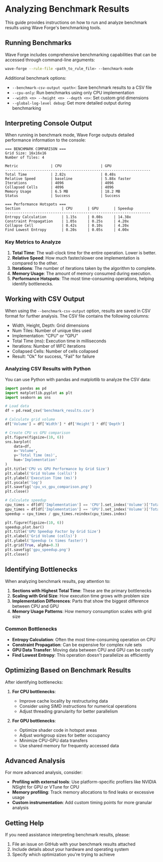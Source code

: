 # Analyzing Benchmark Results

This guide provides instructions on how to run and analyze benchmark results using Wave Forge's benchmarking tools.

## Running Benchmarks

Wave Forge includes comprehensive benchmarking capabilities that can be accessed through command-line arguments:

```bash
wave-forge --rule-file <path_to_rule_file> --benchmark-mode
```

Additional benchmark options:

- `--benchmark-csv-output <path>`: Save benchmark results to a CSV file
- `--cpu-only`: Run benchmarks using only CPU implementation
- `--width <n> --height <n> --depth <n>`: Set custom grid dimensions
- `--global-log-level debug`: Get more detailed output during benchmarking

## Interpreting Console Output

When running in benchmark mode, Wave Forge outputs detailed performance information to the console:

```
=== BENCHMARK COMPARISON ===
Grid Size: 16x16x16
Number of Tiles: 4

Metric               | CPU                  | GPU
-------------------------------------------------------------------
Total Time           | 2.82s                | 0.48s
Relative Speed       | baseline             | 5.88x faster
Iterations           | 4096                 | 4096
Collapsed Cells      | 4096                 | 4096
Memory Usage         | 6.5 MB               | 18.2 MB
Status               | Success              | Success

=== Performance Hotspots ===
Section                   | CPU       | GPU       | Speedup
-------------------------------------------------------------------
Entropy Calculation       | 1.15s     | 0.08s     | 14.38x
Constraint Propagation    | 1.05s     | 0.25s     | 4.20x
Collapse Cell             | 0.42s     | 0.10s     | 4.20x
Find Lowest Entropy       | 0.20s     | 0.05s     | 4.00x
```

### Key Metrics to Analyze

1. **Total Time**: The wall-clock time for the entire operation. Lower is better.
2. **Relative Speed**: How much faster/slower one implementation is compared to the other.
3. **Iterations**: The number of iterations taken by the algorithm to complete.
4. **Memory Usage**: The amount of memory consumed during execution.
5. **Performance Hotspots**: The most time-consuming operations, helping identify bottlenecks.

## Working with CSV Output

When using the `--benchmark-csv-output` option, results are saved in CSV format for further analysis. The CSV file contains the following columns:

- Width, Height, Depth: Grid dimensions
- Num Tiles: Number of unique tiles used
- Implementation: "CPU" or "GPU"
- Total Time (ms): Execution time in milliseconds
- Iterations: Number of WFC iterations
- Collapsed Cells: Number of cells collapsed
- Result: "Ok" for success, "Fail" for failure

### Analyzing CSV Results with Python

You can use Python with pandas and matplotlib to analyze the CSV data:

```python
import pandas as pd
import matplotlib.pyplot as plt
import seaborn as sns

# Load data
df = pd.read_csv('benchmark_results.csv')

# Calculate grid volume
df['Volume'] = df['Width'] * df['Height'] * df['Depth']

# Create CPU vs GPU comparison
plt.figure(figsize=(10, 6))
sns.barplot(
    data=df,
    x='Volume',
    y='Total Time (ms)',
    hue='Implementation'
)
plt.title('CPU vs GPU Performance by Grid Size')
plt.xlabel('Grid Volume (cells)')
plt.ylabel('Execution Time (ms)')
plt.yscale('log')
plt.savefig('cpu_vs_gpu_comparison.png')
plt.close()

# Calculate speedup
cpu_times = df[df['Implementation'] == 'CPU'].set_index('Volume')['Total Time (ms)']
gpu_times = df[df['Implementation'] == 'GPU'].set_index('Volume')['Total Time (ms)']
speedup = cpu_times / gpu_times.reindex(cpu_times.index)

plt.figure(figsize=(10, 6))
speedup.plot.bar()
plt.title('GPU Speedup Factor by Grid Size')
plt.xlabel('Grid Volume (cells)')
plt.ylabel('Speedup (x times faster)')
plt.grid(True, alpha=0.3)
plt.savefig('gpu_speedup.png')
plt.close()
```

## Identifying Bottlenecks

When analyzing benchmark results, pay attention to:

1. **Sections with Highest Total Time**: These are the primary bottlenecks
2. **Scaling with Grid Size**: How execution time grows with problem size
3. **Implementation Differences**: Parts that show the biggest difference between CPU and GPU
4. **Memory Usage Patterns**: How memory consumption scales with grid size

### Common Bottlenecks

- **Entropy Calculation**: Often the most time-consuming operation on CPU
- **Constraint Propagation**: Can be expensive for complex rule sets
- **GPU Data Transfer**: Moving data between CPU and GPU can be costly
- **Find Lowest Entropy**: This operation doesn't parallelize as efficiently

## Optimizing Based on Benchmark Results

After identifying bottlenecks:

1. **For CPU bottlenecks**:

   - Improve cache locality by restructuring data
   - Consider using SIMD instructions for numerical operations
   - Adjust threading granularity for better parallelism

2. **For GPU bottlenecks**:
   - Optimize shader code in hotspot areas
   - Adjust workgroup sizes for better occupancy
   - Minimize CPU-GPU data transfers
   - Use shared memory for frequently accessed data

## Advanced Analysis

For more advanced analysis, consider:

- **Profiling with external tools**: Use platform-specific profilers like NVIDIA NSight for GPU or VTune for CPU
- **Memory profiling**: Track memory allocations to find leaks or excessive usage
- **Custom instrumentation**: Add custom timing points for more granular analysis

## Getting Help

If you need assistance interpreting benchmark results, please:

1. File an issue on GitHub with your benchmark results attached
2. Include details about your hardware and operating system
3. Specify which optimization you're trying to achieve
